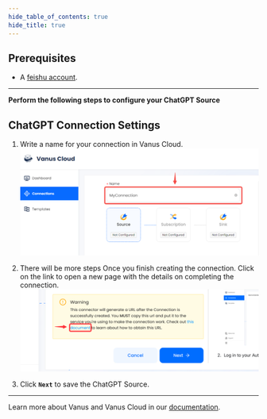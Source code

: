 ```yaml
--- 
hide_table_of_contents: true
hide_title: true
---
```


## Prerequisites

- A [feishu account](https://www.feishu.cn).

---

**Perform the following steps to configure your ChatGPT Source**

## ChatGPT Connection Settings

1. Write a name for your connection in Vanus Cloud.
![img.png](images/1.png)
2. There will be more steps Once you finish creating the connection. Click on the link to open a new page with the details on completing the connection.
      ![](images/warning.png)

3. Click **`Next`** to save the ChatGPT Source. 

---   

Learn more about Vanus and Vanus Cloud in our [documentation](https://docs.vanus.ai).
